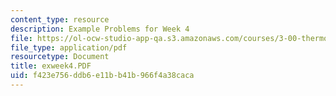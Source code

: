 ```yaml
---
content_type: resource
description: Example Problems for Week 4
file: https://ol-ocw-studio-app-qa.s3.amazonaws.com/courses/3-00-thermodynamics-of-materials-fall-2002/f423e756ddb6e11bb41b966f4a38caca_exweek4.PDF
file_type: application/pdf
resourcetype: Document
title: exweek4.PDF
uid: f423e756-ddb6-e11b-b41b-966f4a38caca
---
```

